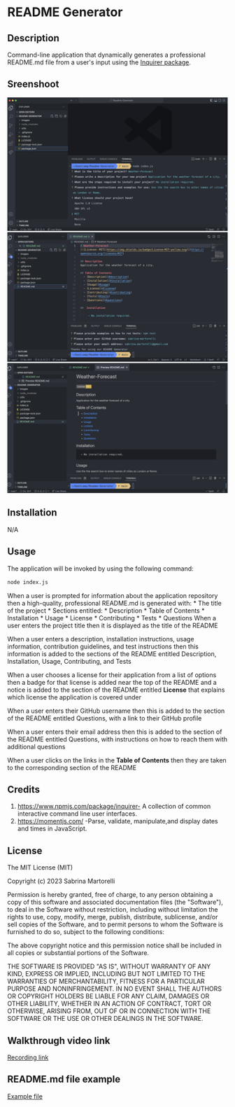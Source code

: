 # README Generator


## Description

Command-line application that dynamically generates a professional README.md file from a user's input using the [Inquirer package](https://www.npmjs.com/package/inquirer).


## Sreenshoot

![screenshot](./images/screenshot.png)
![screenshot](./images/screenshot2.png)
![screenshot](./images/screenshot3.png)


## Installation

N/A 


## Usage


The application will be invoked by using the following command:

```bash
node index.js
```

When a user is prompted for information about the application repository then a high-quality, professional README.md is generated with:
    * The title of the project 
    * Sections entitled:
      * Description 
      * Table of Contents 
      * Installation 
      * Usage 
      * License 
      * Contributing 
      * Tests 
      * Questions
When a user enters the project title then it is displayed as the title of the README

When a user enters a description, installation instructions, usage information, contribution guidelines, and test instructions then this information is added to the sections of the README entitled Description, Installation, Usage, Contributing, and Tests

When a user chooses a license for their application from a list of options then a badge for that license is added near the top of the README and a notice is added to the section of the README entitled **License** that explains which license the application is covered under

When a user enters their GitHub username then this is added to the section of the README entitled Questions, with a link to their GitHub profile

When a user enters their email address then this is added to the section of the README entitled Questions, with instructions on how to reach them with additional questions

When a user clicks on the links in the **Table of Contents** then they are taken to the corresponding section of the README


## Credits


1. https://www.npmjs.com/package/inquirer- A collection of common interactive command line user interfaces.
2. https://momentjs.com/ -Parse, validate, manipulate,and display dates and times in JavaScript.


## License

The MIT License (MIT)

Copyright (c) 2023 Sabrina Martorelli

Permission is hereby granted, free of charge, to any person obtaining a copy of this software and associated documentation files (the "Software"), to deal in the Software without restriction, including without limitation the rights to use, copy, modify, merge, publish, distribute, sublicense, and/or sell copies of the Software, and to permit persons to whom the Software is furnished to do so, subject to the following conditions:

The above copyright notice and this permission notice shall be included in all copies or substantial portions of the Software.

THE SOFTWARE IS PROVIDED "AS IS", WITHOUT WARRANTY OF ANY KIND, EXPRESS OR IMPLIED, INCLUDING BUT NOT LIMITED TO THE WARRANTIES OF MERCHANTABILITY, FITNESS FOR A PARTICULAR PURPOSE AND NONINFRINGEMENT. IN NO EVENT SHALL THE AUTHORS OR COPYRIGHT HOLDERS BE LIABLE FOR ANY CLAIM, DAMAGES OR OTHER LIABILITY, WHETHER IN AN ACTION OF CONTRACT, TORT OR OTHERWISE, ARISING FROM, OUT OF OR IN CONNECTION WITH THE SOFTWARE OR THE USE OR OTHER DEALINGS IN THE SOFTWARE.


## Walkthrough video link

[Recording link](https://drive.google.com/file/d18PPzE9m8FGdDYVpZeOXw6HU-9IJa4BNp/view)


## README.md file example

[Example file](./files/READMEExample.md)



